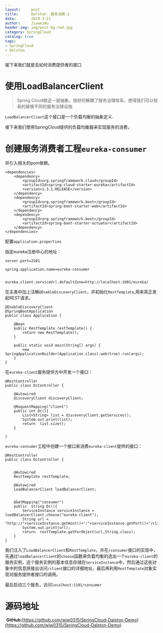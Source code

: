 ```yaml
---
layout:     post                  
title:      Dalston--服务消费-2  
date:       2019-3-21             
author:     JiaweiWu        
header-img: img/post-bg-rwd.jpg  
category: SpringCloud   
catalog: true  
tags:                             
- SpringCloud
- Dalston
---
```


接下来我们就是去如何消费提供者的接口

# 使用LoadBalancerClient
> Spring Cloud做这一层抽象，很好的解耦了服务治理体系，使得我们可以轻易的替换不同的服务治理设施

`LoadBalancerClient`这个接口是一个负载均衡的抽象定义.

接下来我们使用SpringCloud提供的负载均衡器来实现服务的消费。

# 创建服务消费者工程`eureka-consumer`

并引入相关的pom依赖。

```
<dependencies>
    <dependency>
        <groupId>org.springframework.cloud</groupId>
        <artifactId>spring-cloud-starter-eureka</artifactId>
        <version>1.3.1.RELEASE</version>
    </dependency>
    <dependency>
        <groupId>org.springframework.boot</groupId>
        <artifactId>spring-boot-starter-web</artifactId>
    </dependency>
    <dependency>
        <groupId>org.springframework.boot</groupId>
        <artifactId>spring-boot-starter-actuator</artifactId>
    </dependency>
</dependencies>
```

配置`application.properties`

指定eureka注册中心的地址：

```
server.port=2101

spring.application.name=eureka-consumer


eureka.client.serviceUrl.defaultZone=http://localhost:1001/eureka/
```

在主类中加上注解`@EnableDiscoveryClient`，并初始化`RestTemplate`,用来真正发起REST请求。

```
@EnableDiscoveryClient
@SpringBootApplication
public class Application {

	@Bean
	public RestTemplate restTemplate() {
		return new RestTemplate();
	}

	public static void main(String[] args) {
		new SpringApplicationBuilder(Application.class).web(true).run(args);
	}
}
```

在`eureka-client`服务提供方中开发一个接口：

```
@RestController
public class DcController {

    @Autowired
    DiscoveryClient discoveryClient;

    @RequestMapping("client")
    public int Dc(){
        List<String> list = discoveryClient.getServices();
        System.out.print(list);
        return  list.size();
    }

}
```

`eureka-consumer`工程中创建一个接口来消费`eureka-client`提供的接口：

```
@RestController
public class DcController {


    @Autowired
    RestTemplate restTemplate;

    @Autowired
    LoadBalancerClient loadBalancerClient;


    @GetMapping("consumer")
    public  String Dc(){
        ServiceInstance serviceInstance = loadBalancerClient.choose("eureka-client");
        String url = "http://"+serviceInstance.getHost()+":"+serviceInstance.getPort()+"/client";
        System.out.print(url);
        return  restTemplate.getForObject(url,String.class);
    }
}

```

我们注入了`LoadBalancerClient`和`RestTemplate`，并在`/consumer`接口的实现中，先通过`loadBalancerClient`的`choose`函数来负载均衡的选出一个`eureka-client`的服务实例，这个服务实例的基本信息存储在`ServiceInstance`中，然后通过这些对象中的信息拼接出访问`/client`接口的详细地址，最后再利用`RestTemplate`对象实现对服务提供者接口的调用。

最后启动三个服务，访问`localhost:2101/consumer`

# 源码地址
 **GitHub:**[https://github.com/wjw0315/SpringCloud-Dalston-Demo](https://github.com/wjw0315/SpringCloud-Dalston-Demo)
